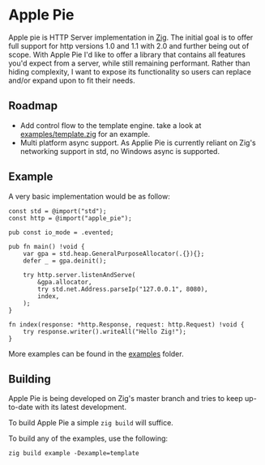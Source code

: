 # Apple Pie

Apple pie is HTTP Server implementation in [Zig](https://ziglang.org). The initial goal is to offer full support for http versions 1.0 and 1.1 with 2.0 and further being out of scope. With Apple Pie I'd like to offer a library that contains all features you'd expect from a server, while still remaining performant. Rather than hiding complexity, I want to expose its functionality so users can replace and/or expand upon to fit their needs.

## Roadmap
- Add control flow to the template engine. take a look at [examples/template.zig](examples/template.zig) for an example.
- Multi platform async support. As Applie Pie is currently reliant on Zig's networking support in std, no Windows async is supported.

## Example

A very basic implementation would be as follow:

```zig
const std = @import("std");
const http = @import("apple_pie");

pub const io_mode = .evented;

pub fn main() !void {
    var gpa = std.heap.GeneralPurposeAllocator(.{}){};
    defer _ = gpa.deinit();

    try http.server.listenAndServe(
        &gpa.allocator,
        try std.net.Address.parseIp("127.0.0.1", 8080),
        index,
    );
}

fn index(response: *http.Response, request: http.Request) !void {
    try response.writer().writeAll("Hello Zig!");
}
```

More examples can be found in the [examples](examples) folder.

## Building

Apple Pie is being developed on Zig's master branch and tries to keep up-to-date with its latest development.

To build Apple Pie a simple
`zig build` will suffice.

To build any of the examples, use the following:
```
zig build example -Dexample=template
```

